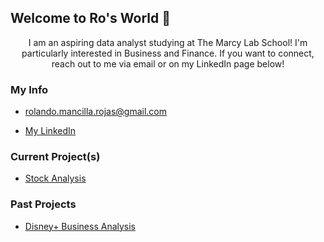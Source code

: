 ## Welcome to Ro's World 🦝

<p align="center">
I am an aspiring data analyst studying at The Marcy Lab School! I'm particularly interested in Business and Finance. If you want to connect, reach out to me via email or on my LinkedIn page below!
</p>

### My Info

- rolando.mancilla.rojas@gmail.com

- [My LinkedIn](https://www.linkedin.com/in/rolandoma33/)

### Current Project(s)

- [Stock Analysis](https://github.com/ro-the-creator/Stocks-Analysis-Project)

### Past Projects

- [Disney+ Business Analysis](https://github.com/ro-the-creator/Disney---Streaming-Business-Analysis)

  
<!--
**ro-the-creator/ro-the-creator** is a ✨ _special_ ✨ repository because its `README.md` (this file) appears on your GitHub profile.

Here are some ideas to get you started:

- 🔭 I’m currently working on ...
- 🌱 I’m currently learning ...
- 👯 I’m looking to collaborate on ...
- 🤔 I’m looking for help with ...
- 💬 Ask me about ...
- 📫 How to reach me: ...
- 😄 Pronouns: ...
- ⚡ Fun fact: ...
-->
